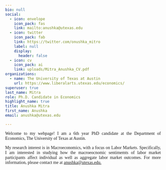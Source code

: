 ```yaml
---
bio: null
social:
  - icon: envelope
    icon_pack: fas
    link: mailto:anushka@utexas.edu
  - icon: twitter
    icon_pack: fab
    link: https://twitter.com/onushka_mitro
    label: null
    display:
      header: false
  - icon: cv
    icon_pack: ai
    link: uploads/Mitra_Anushka_CV.pdf
organizations:
  - name: The University of Texas at Austin
    url: https://www.liberalarts.utexas.edu/economics/
superuser: true
last_name: Mitra
role: Ph.D. Candidate in Economics
highlight_name: true
title: Anushka Mitra
first_name: Anushka
email: anushka@utexas.edu

---
```


<p style="font-family:rose;text-align: justify;">Welcome to my webpage! I am a 6th year PhD candidate at the Department of Economics, The University of Texas at Austin.</p>

<p style="font-family:rose;text-align: justify;">My research interest is in Macroeconomics, with a focus on Labor Markets. Specifically, I am interested in studying how the macroeocnomic sentimemts of labor market participants affect individual as well as aggregate labor market outcomes. For more information, please contact me at <a href="anushka@utexas.edu">anushka@utexas.edu.</a></p>



  

  




